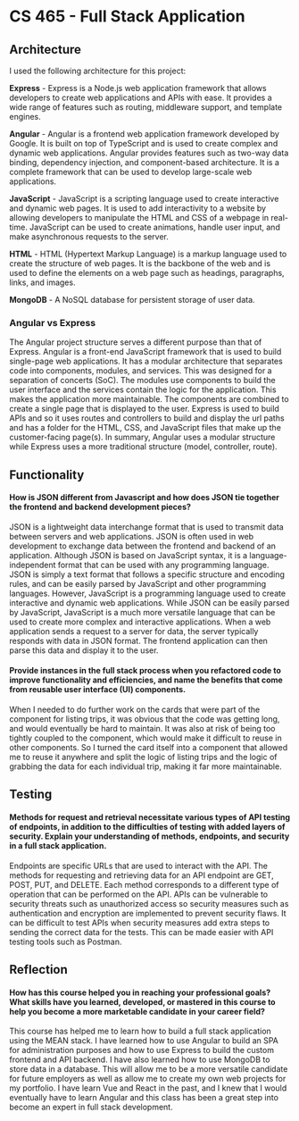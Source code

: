 # CS 465 - Full Stack Application

## Architecture
I used the following architecture for this project:

**Express** - Express is a Node.js web application framework that allows developers to create web applications and APIs with ease. 
It provides a wide range of features such as routing, middleware support, and template engines.

**Angular** - Angular is a frontend web application framework developed by Google. It is built on top of TypeScript and is used to create complex and dynamic web applications. Angular provides features such as two-way data binding, dependency injection, and component-based architecture. 
It is a complete framework that can be used to develop large-scale web applications.

**JavaScript** - JavaScript is a scripting language used to create interactive and dynamic web pages. It is used to add interactivity to a website by allowing developers to manipulate the HTML and CSS of a webpage in real-time. JavaScript can be used to create animations, handle user input, and make asynchronous requests to the server.

**HTML** - HTML (Hypertext Markup Language) is a markup language used to create the structure of web pages. It is the backbone of the web and is used to define the elements on a web page such as headings, paragraphs, links, and images.

**MongoDB** - A NoSQL database for persistent storage of user data.

### Angular vs Express
The Angular project structure serves a different purpose than that of Express. Angular is a front-end JavaScript framework that is used to build single-page web applications. It has a modular architecture that separates code into components, modules, and services. This was designed for a separation of concerts (SoC). The modules use components to build the user interface and the services contain the logic for the application. This makes the application more maintainable. The components are combined to create a single page that is displayed to the user. Express is used to build APIs and so it uses routes and controllers to build and display the url paths and has a folder for the HTML, CSS, and JavaScript files that make up the customer-facing page(s). In summary, Angular uses a modular structure while Express uses a more traditional structure (model, controller, route). 

## Functionality

#### How is JSON different from Javascript and how does JSON tie together the frontend and backend development pieces?
JSON is a lightweight data interchange format that is used to transmit data between servers and web applications. JSON is often used in web development to exchange data between the frontend and backend of an application.
Although JSON is based on JavaScript syntax, it is a language-independent format that can be used with any programming language. JSON is simply a text format that follows a specific structure and encoding rules, and can be easily parsed by JavaScript and other programming languages.
However, JavaScript is a programming language used to create interactive and dynamic web applications. While JSON can be easily parsed by JavaScript, JavaScript is a much more versatile language that can be used to create more complex and interactive applications.
When a web application sends a request to a server for data, the server typically responds with data in JSON format. The frontend application can then parse this data and display it to the user.

#### Provide instances in the full stack process when you refactored code to improve functionality and efficiencies, and name the benefits that come from reusable user interface (UI) components.
When I needed to do further work on the cards that were part of the component for listing trips, it was obvious that the code was getting long, and would eventually be hard to maintain.
It was also at risk of being too tightly coupled to the component, which would make it difficult to reuse in other components. So I turned the card itself into a component that allowed me to reuse it 
anywhere and split the logic of listing trips and the logic of grabbing the data for each individual trip, making it far more maintainable.

## Testing
#### Methods for request and retrieval necessitate various types of API testing of endpoints, in addition to the difficulties of testing with added layers of security. Explain your understanding of methods, endpoints, and security in a full stack application.
Endpoints are specific URLs that are used to interact with the API. The methods for requesting and retrieving data for an API endpoint are GET, POST, PUT, and DELETE. Each method corresponds to a different type of operation that can be performed on the API.
APIs can be vulnerable to security threats such as unauthorized access so security measures such as authentication and encryption are implemented to prevent security flaws. It can be difficult to test APIs when security measures add extra steps to sending the correct
data for the tests. This can be made easier with API testing tools such as Postman.

## Reflection
#### How has this course helped you in reaching your professional goals? What skills have you learned, developed, or mastered in this course to help you become a more marketable candidate in your career field?
This course has helped me to learn how to build a full stack application using the MEAN stack. I have learned how to use Angular to build an SPA for administration purposes and how to use Express to build the custom frontend and API backend. I have also learned how to use MongoDB to store data in a database. 
This will allow me to be a more versatile candidate for future employers as well as allow me to create my own web projects for my portfolio. I have learn Vue and React in the past, and I knew that I would eventually have to learn Angular and this class has been a great step into become an expert in full stack development.